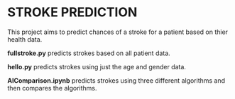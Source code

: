 # STROKE PREDICTION

This project aims to predict chances of a stroke for a patient based on thier health data.

**fullstroke.py** predicts strokes based on all patient data. 

**hello.py** predicts strokes using just the age and gender data.

**AIComparison.ipynb** predicts strokes using three different algorithms and then compares the algorithms.
